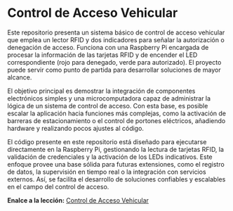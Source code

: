# Control de Acceso Vehicular

Este repositorio presenta un sistema básico de control de acceso vehicular que emplea un lector RFID y dos indicadores para señalar la autorización o denegación de acceso. Funciona con una Raspberry Pi encargada de procesar la información de las tarjetas RFID y de encender el LED correspondiente (rojo para denegado, verde para autorizado). El proyecto puede servir como punto de partida para desarrollar soluciones de mayor alcance.

El objetivo principal es demostrar la integración de componentes electrónicos simples y una microcomputadora capaz de administrar la lógica de un sistema de control de acceso. Con esta base, es posible escalar la aplicación hacia funciones más complejas, como la activación de barreras de estacionamiento o el control de portones eléctricos, añadiendo hardware y realizando pocos ajustes al código.

El código presente en este repositorio está diseñado para ejecutarse directamente en la Raspberry Pi, gestionando la lectura de tarjetas RFID, la validación de credenciales y la activación de los LEDs indicativos. Este enfoque provee una base sólida para futuras extensiones, como el registro de datos, la supervisión en tiempo real o la integración con servicios externos. Así, se facilita el desarrollo de soluciones confiables y escalables en el campo del control de acceso.

**Enalce a la lección:** [Control de Acceso Vehicular](https://edu.codigoiot.com/mod/lesson/view.php?id=4453)
